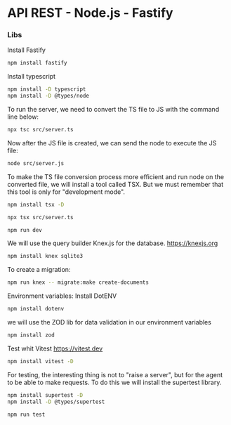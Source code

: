 
# API REST - Node.js - Fastify

### Libs
Install Fastify
```sh
npm install fastify
```

Install typescript
```sh
npm install -D typescript
npm install -D @types/node
```

To run the server, we need to convert the TS file to JS with the command line below:
```sh
npx tsc src/server.ts
```

Now after the JS file is created, we can send the node to execute the JS file:
```sh
node src/server.js
```

To make the TS file conversion process more efficient and run node on the converted file, we will install a tool called TSX. But we must remember that this tool is only for "development mode".
```sh
npm install tsx -D
```
```sh
npx tsx src/server.ts
```
```sh
npm run dev
```

We will use the query builder Knex.js for the database.
https://knexjs.org
```sh
npm install knex sqlite3
```
To create a migration:
```sh
npm run knex -- migrate:make create-documents
```

Environment variables:
Install DotENV
```sh
npm install dotenv
```

we will use the ZOD lib for data validation in our environment variables
```sh
npm install zod
```

Test whit Vitest
https://vitest.dev
```sh
npm install vitest -D
```

For testing, the interesting thing is not to "raise a server", but for the agent to be able to make requests. To do this we will install the supertest library.
```sh
npm install supertest -D
npm install -D @types/supertest
```
```sh
npm run test
```